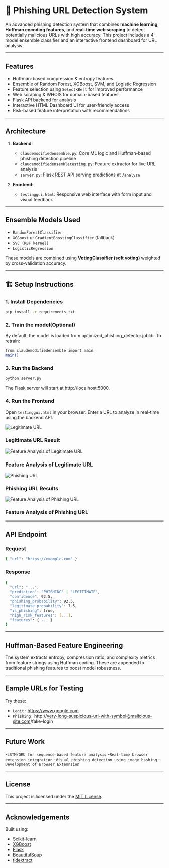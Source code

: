 # 🔐 Phishing URL Detection System

An advanced phishing detection system that combines **machine learning**, **Huffman encoding features**, and **real-time web scraping** to detect potentially malicious URLs with high accuracy. This project includes a 4-model ensemble classifier and an interactive frontend dashboard for URL analysis.

---

##  Features

-  Huffman-based compression & entropy features
-  Ensemble of Random Forest, XGBoost, SVM, and Logistic Regression
-  Feature selection using `SelectKBest` for improved performance
-  Web scraping & WHOIS for domain-based features
-  Flask API backend for analysis
-  Interactive HTML Dashboard UI for user-friendly access
-  Risk-based feature interpretation with recommendations

---

## Architecture

1. **Backend**:
   - `claudemodifiedensemble.py`: Core ML logic and Huffman-based phishing detection pipeline
   - `claudemodifiedensembletesting.py`: Feature extractor for live URL analysis
   - `server.py`: Flask REST API serving predictions at `/analyze`

2. **Frontend**:
   - `testinggui.html`: Responsive web interface with form input and visual feedback

---

##  Ensemble Models Used

- `RandomForestClassifier`
- `XGBoost` or `GradientBoostingClassifier` (fallback)
- `SVC (RBF kernel)`
- `LogisticRegression`

These models are combined using **VotingClassifier (soft voting)** weighted by cross-validation accuracy.

---

## 🏗 Setup Instructions

### 1. Install Dependencies

```bash
pip install -r requirements.txt
```

### 2. Train the model(Optional)

By default, the model is loaded from optimized_phishing_detector.joblib. To retrain:
```bash
from claudemodifiedensemble import main
main()
```

### 3. Run the Backend

```bash
python server.py
```
The Flask server will start at http://localhost:5000.

### 4. Run the Frontend

Open `testinggui.html` in your browser. Enter a URL to analyze in real-time using the backend API.

![Legitimate URL](https://github.com/incognitoalpha/PhishGuard-4X-/blob/main/legitimate.png)

### Legitimate URL Result

![Feature Analysis of Legitimate URL](https://github.com/incognitoalpha/PhishGuard-4X-/blob/main/Legitimate%20feature.png)

### Feature Analysis of Legitimate URL

![Phishing URL](https://github.com/incognitoalpha/PhishGuard-4X-/blob/main/phishing%20web.png)

### Phishing URL Results

![Feature Analysis of Phishing URL](https://github.com/incognitoalpha/PhishGuard-4X-/blob/main/phishing%20feature.png)

### Feature Analysis of Phishing URL

---

## API Endpoint

### Request

```bash
{ "url": "https://example.com" }
```

### Response

```bash
{
  "url": "...",
  "prediction": "PHISHING" | "LEGITIMATE",
  "confidence": 92.5,
  "phishing_probability": 92.5,
  "legitimate_probability": 7.5,
  "is_phishing": true,
  "high_risk_features": [...],
  "features": { ... }
}
```

---

## Huffman-Based Feature Engineering

The system extracts entropy, compression ratio, and complexity metrics from feature strings using Huffman coding. These are appended to traditional phishing features to boost model robustness.

---

## Eample URLs for Testing

Try these:
- `Legit:` https://www.google.com
- `Phishing:` http://very-long-suspicious-url-with-symbol@malicious-site.com/fake-login

---

## Future Work

-`LSTM/GRU for sequence-based feature analysis`
-`Real-time browser extension integration`
-`Visual phishing detection using image hashing`
-`Development of Browser Extennsion`

---

##  License

This project is licensed under the [MIT License](https://opensource.org/licenses/MIT).

---

##  Acknowledgements

Built using:

- [Scikit-learn](https://scikit-learn.org/)
- [XGBoost](https://xgboost.ai/)
- [Flask](https://flask.palletsprojects.com/)
- [BeautifulSoup](https://www.crummy.com/software/BeautifulSoup/)
- [tldextract](https://github.com/john-kurkowski/tldextract)
